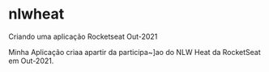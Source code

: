 # nlwheat
Criando uma aplicação Rocketseat Out-2021

Minha Aplicação criaa apartir da participa~]ao do NLW Heat da RocketSeat em Out-2021.

